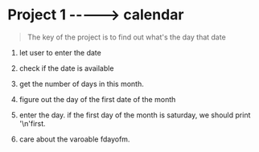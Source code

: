 # Project 1 -----> calendar

> The key of the project is to find out what's the day that date

1. let user to enter the date

2. check if the date is available

3. get the number of days in this month.

4. figure out the day of the first date of the month

5. enter the day. if the first day of the month is saturday, we should print '\n'first.

6. care about the varoable fdayofm.
